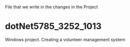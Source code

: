 File that we write in the changes in the Project
# dotNet5785_3252_1013
Windows project. Creating a volunteer management system

